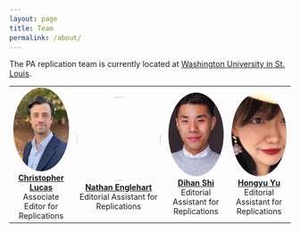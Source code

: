 ```yaml
---
layout: page
title: Team
permalink: /about/
---
```


The PA replication team is currently located at <a href="https://polisci.wustl.edu/">Washington University in St. Louis</a>.

<table>
  <tr>
    <td align="center" width="25%">
      <img src="/cl_headshot_small.png" style="width:150px; height:150px; border-radius:50%; object-fit:cover;"><br>
      <strong><a href="https://christopherlucas.org/">Christopher Lucas</a></strong><br>
      Associate Editor for Replications
    </td>
    <td align="center" width="25%">
      <img src="/nathan.jpg" style="width:150px; height:150px; border-radius:50%; object-fit:cover;"><br>
      <strong><a href="https://nathanenglehart.github.io/">Nathan Englehart</a></strong><br>
      Editorial Assistant for Replications
    </td>
    <td align="center" width="25%">
      <img src="/DS-small.jpg" style="width:150px; height:150px; border-radius:50%; object-fit:cover;"><br>
      <strong><a href="https://www.dihan.org/">Dihan Shi</a></strong><br>
      Editorial Assistant for Replications
    </td>
    <td align="center" width="25%">
      <img src="/hongyu.jpg" style="width:150px; height:150px; border-radius:50%; object-fit:cover;"><br>
      <strong><a href="https://polisci.wustl.edu/people/hongyu-yu">Hongyu Yu</a></strong><br>
      Editorial Assistant for Replications
    </td>
  </tr>
</table>

